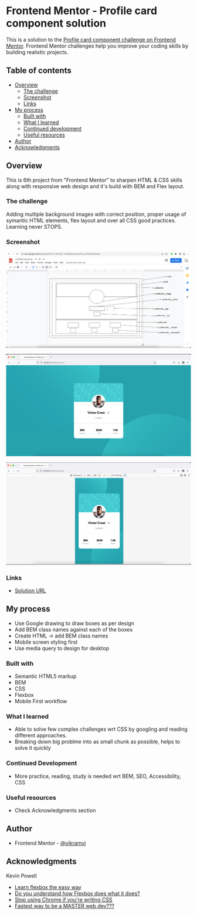 # Frontend Mentor - Profile card component solution

This is a solution to the [Profile card component challenge on Frontend Mentor](https://www.frontendmentor.io/challenges/profile-card-component-cfArpWshJ). Frontend Mentor challenges help you improve your coding skills by building realistic projects.

## Table of contents

- [Overview](#overview)
  - [The challenge](#the-challenge)
  - [Screenshot](#screenshot)
  - [Links](#links)
- [My process](#my-process)
  - [Built with](#built-with)
  - [What I learned](#what-i-learned)
  - [Continued development](#continued-development)
  - [Useful resources](#useful-resources)
- [Author](#author)
- [Acknowledgments](#acknowledgments)

## Overview

This is 6th project from "Frontend Mentor" to sharpen HTML & CSS skills along with responsive web design and it's build with BEM and Flex layout.

### The challenge

Adding multiple background images with correct position, proper usage of symantic HTML elements, flex layout and over all CSS good practices. Learning never STOPS.

### Screenshot

![Google Drawing](./screenshots/drawing.png)

![Desktop Preview](./screenshots/desktop.png)

![Mobile Preview](./screenshots/mobile.png)

### Links

- [Solution URL ](https://vikramvi.github.io/Profile-card-component/)

## My process

- Use Google drawing to draw boxes as per design
- Add BEM class names against each of the boxes
- Create HTML -> add BEM class names
- Mobile screen styling first
- Use media query to design for desktop

### Built with

- Semantic HTML5 markup
- BEM
- CSS
- Flexbox
- Mobile First workflow

### What I learned

- Able to solve few complex challenges wrt CSS by googling and reading different approaches.
- Breaking down big problme into as small chunk as possible, helps to solve it quickly

### Continued Development

- More practice, reading, study is needed wrt BEM, SEO, Accessibility, CSS

### Useful resources

- Check Acknowledgments section

## Author

- Frontend Mentor - [@vikramvi](https://www.frontendmentor.io/profile/vikramvi)

## Acknowledgments

Kevin Powell

- [Learn flexbox the easy way](https://www.youtube.com/watch?v=u044iM9xsWU&t=680s&ab_channel=KevinPowell)
- [Do you understand how Flexbox does what it does?](https://www.youtube.com/watch?v=9e-lWQdO-DA&ab_channel=KevinPowell)
- [Stop using Chrome if you're writing CSS](https://www.youtube.com/watch?v=a-V8GFtwjos&t=13s&ab_channel=KevinPowell)
- [Fastest way to be a MASTER web dev???](https://www.youtube.com/watch?v=2v3CWM5FmHs&t=4s&ab_channel=KevinPowell)
